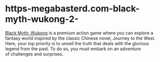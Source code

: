# https-megabasterd.com-black-myth-wukong-2-
[Black Myth: Wukong](https://megabasterd.com/black-myth-wukong-2/) is a premium action game where you can explore a fantasy world inspired by the classic Chinese novel, Journey to the West. Here, your top priority is to unveil the truth that deals with the glorious legend from the past. To do so, you must embark on an adventure of challenges and surprises.
